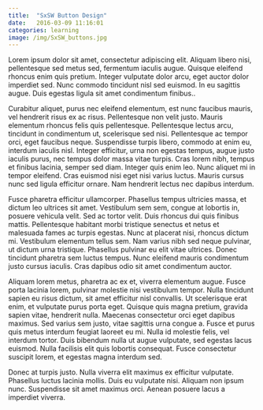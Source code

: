 ```yaml
---
title:  "SxSW Button Design"
date:   2016-03-09 11:16:01
categories: learning
image: /img/SxSW_buttons.jpg
---
```


Lorem ipsum dolor sit amet, consectetur adipiscing elit. Aliquam libero nisi, pellentesque sed metus sed, fermentum iaculis augue. Quisque eleifend rhoncus enim quis pretium. Integer vulputate dolor arcu, eget auctor dolor imperdiet sed. Nunc commodo tincidunt nisl sed euismod. In eu sagittis augue. Duis egestas ligula sit amet condimentum finibus..

Curabitur aliquet, purus nec eleifend elementum, est nunc faucibus mauris, vel hendrerit risus ex ac risus. Pellentesque non velit justo. Mauris elementum rhoncus felis quis pellentesque. Pellentesque lectus arcu, tincidunt in condimentum ut, scelerisque sed nisi. Pellentesque ac tempor orci, eget faucibus neque. Suspendisse turpis libero, commodo at enim eu, interdum iaculis nisl. Integer efficitur, urna non egestas tempus, augue justo iaculis purus, nec tempus dolor massa vitae turpis. Cras lorem nibh, tempus et finibus lacinia, semper sed diam. Integer quis enim leo. Nunc aliquet mi in tempor eleifend. Cras euismod nisi eget nisi varius luctus. Mauris cursus nunc sed ligula efficitur ornare. Nam hendrerit lectus nec dapibus interdum.

Fusce pharetra efficitur ullamcorper. Phasellus tempus ultricies massa, et dictum leo ultrices sit amet. Vestibulum sem sem, congue at lobortis in, posuere vehicula velit. Sed ac tortor velit. Duis rhoncus dui quis finibus mattis. Pellentesque habitant morbi tristique senectus et netus et malesuada fames ac turpis egestas. Nunc at placerat nisi, rhoncus dictum mi. Vestibulum elementum tellus sem. Nam varius nibh sed neque pulvinar, ut dictum urna tristique. Phasellus pulvinar eu elit vitae ultrices. Donec tincidunt pharetra sem luctus tempus. Nunc eleifend mauris condimentum justo cursus iaculis. Cras dapibus odio sit amet condimentum auctor.

Aliquam lorem metus, pharetra ac ex et, viverra elementum augue. Fusce porta lacinia lorem, pulvinar molestie nisi vestibulum tempor. Nulla tincidunt sapien eu risus dictum, sit amet efficitur nisl convallis. Ut scelerisque erat enim, et vulputate purus porta eget. Quisque quis magna pretium, gravida sapien vitae, hendrerit nulla. Maecenas consectetur orci eget dapibus maximus. Sed varius sem justo, vitae sagittis urna congue a. Fusce et purus quis metus interdum feugiat laoreet eu mi. Nulla id molestie felis, vel interdum tortor. Duis bibendum nulla ut augue vulputate, sed egestas lacus euismod. Nulla facilisis elit quis lobortis consequat. Fusce consectetur suscipit lorem, et egestas magna interdum sed.

Donec at turpis justo. Nulla viverra elit maximus ex efficitur vulputate. Phasellus luctus lacinia mollis. Duis eu vulputate nisi. Aliquam non ipsum nunc. Suspendisse sit amet maximus orci. Aenean posuere lacus a imperdiet viverra.
